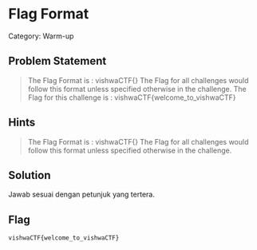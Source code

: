 # Flag Format
Category: Warm-up
## Problem Statement
> The Flag Format is : vishwaCTF{} The Flag for all challenges would follow this format unless specified otherwise in the challenge. The Flag for this challenge is : vishwaCTF{welcome_to_vishwaCTF}
## Hints
> The Flag Format is : vishwaCTF{} The Flag for all challenges would follow this format unless specified otherwise in the challenge.
## Solution
Jawab sesuai dengan petunjuk yang tertera.
## Flag
`vishwaCTF{welcome_to_vishwaCTF}`